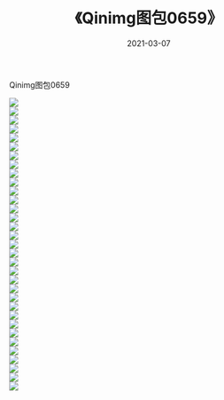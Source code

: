 ﻿---
layout: post
title:  《Qinimg图包0659》
date:   2021-03-07
img: http://imgx.orgx.ga/Qinimg图包/Qinimg图包0659/000.jpg
categories: [美女, 清纯, 唯美]
---

Qinimg图包0659

 ![](http://imgx.orgx.ga/Qinimg图包/Qinimg图包0659/001.jpg) <br>![](http://imgx.orgx.ga/Qinimg图包/Qinimg图包0659/002.jpg) <br>![](http://imgx.orgx.ga/Qinimg图包/Qinimg图包0659/003.jpg) <br>![](http://imgx.orgx.ga/Qinimg图包/Qinimg图包0659/004.jpg) <br>![](http://imgx.orgx.ga/Qinimg图包/Qinimg图包0659/005.jpg) <br>![](http://imgx.orgx.ga/Qinimg图包/Qinimg图包0659/006.jpg) <br>![](http://imgx.orgx.ga/Qinimg图包/Qinimg图包0659/007.jpg) <br>![](http://imgx.orgx.ga/Qinimg图包/Qinimg图包0659/008.jpg) <br>![](http://imgx.orgx.ga/Qinimg图包/Qinimg图包0659/009.jpg) <br>![](http://imgx.orgx.ga/Qinimg图包/Qinimg图包0659/010.jpg) <br>![](http://imgx.orgx.ga/Qinimg图包/Qinimg图包0659/011.jpg) <br>![](http://imgx.orgx.ga/Qinimg图包/Qinimg图包0659/012.jpg) <br>![](http://imgx.orgx.ga/Qinimg图包/Qinimg图包0659/013.jpg) <br>![](http://imgx.orgx.ga/Qinimg图包/Qinimg图包0659/014.jpg) <br>![](http://imgx.orgx.ga/Qinimg图包/Qinimg图包0659/015.jpg) <br>![](http://imgx.orgx.ga/Qinimg图包/Qinimg图包0659/016.jpg) <br>![](http://imgx.orgx.ga/Qinimg图包/Qinimg图包0659/017.jpg) <br>![](http://imgx.orgx.ga/Qinimg图包/Qinimg图包0659/018.jpg) <br>![](http://imgx.orgx.ga/Qinimg图包/Qinimg图包0659/019.jpg) <br>![](http://imgx.orgx.ga/Qinimg图包/Qinimg图包0659/020.jpg) <br>![](http://imgx.orgx.ga/Qinimg图包/Qinimg图包0659/021.jpg) <br>![](http://imgx.orgx.ga/Qinimg图包/Qinimg图包0659/022.jpg) <br>![](http://imgx.orgx.ga/Qinimg图包/Qinimg图包0659/023.jpg) <br>![](http://imgx.orgx.ga/Qinimg图包/Qinimg图包0659/024.jpg) <br>![](http://imgx.orgx.ga/Qinimg图包/Qinimg图包0659/025.jpg) <br>![](http://imgx.orgx.ga/Qinimg图包/Qinimg图包0659/026.jpg) <br>![](http://imgx.orgx.ga/Qinimg图包/Qinimg图包0659/027.jpg) <br>![](http://imgx.orgx.ga/Qinimg图包/Qinimg图包0659/028.jpg) <br>![](http://imgx.orgx.ga/Qinimg图包/Qinimg图包0659/029.jpg) <br>![](http://imgx.orgx.ga/Qinimg图包/Qinimg图包0659/030.jpg) <br>![](http://imgx.orgx.ga/Qinimg图包/Qinimg图包0659/031.jpg) <br>![](http://imgx.orgx.ga/Qinimg图包/Qinimg图包0659/032.jpg) <br>![](http://imgx.orgx.ga/Qinimg图包/Qinimg图包0659/033.jpg) <br>